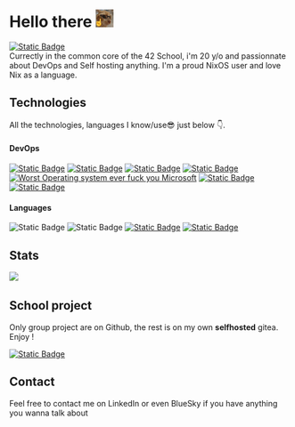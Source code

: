 # Hello there <img height=32 src="/catually.png" />
[![Static Badge](https://img.shields.io/badge/Student%20%40%2042Angoul%C3%AAme-black?style=flat&logo=42&logoColor=white)](https://42angouleme.fr) \
Currectly in the common core of the 42 School, i'm 20 y/o and passionnate about DevOps and Self hosting anything.
I'm a proud NixOS user and love Nix as a language.

## Technologies
All the technologies, languages I know/use😎 just below 👇.
#### DevOps
[![Static Badge](https://img.shields.io/badge/Traefik-24A1C1?style=flat&logo=traefikproxy&logoColor=white)](https://traefik.io/traefik/)
[![Static Badge](https://img.shields.io/badge/NixOS-5277C3?style=flat&logo=nixos&logoColor=white)](https://nixos.org)
[![Static Badge](https://img.shields.io/badge/Docker-2496ED?style=flat&logo=docker&logoColor=white)](https://docker.com)
[![Static Badge](https://img.shields.io/badge/Proxmox-E57000?style=flat&logo=proxmox&logoColor=white)](https://proxmox.com)
[![Worst Operating system ever fuck you Microsoft](https://img.shields.io/badge/Windows%2010%2F11-blue?style=flat&logoColor=white)](https://windows.com)
[![Static Badge](https://img.shields.io/badge/Alpine-0D597F?style=flat&logo=alpinelinux&logoColor=white)](https://alpinelinux.org)
[![Static Badge](https://img.shields.io/badge/Nginx-009639?style=flat&logo=nginx&logoColor=white)](https://nginx.org)
#### Languages
![Static Badge](https://img.shields.io/badge/C-A8B9CC?style=flat&logo=c&logoColor=white)
![Static Badge](https://img.shields.io/badge/CPP-044F88?style=flat&logo=cplusplus&logoColor=white&)
[![Static Badge](https://img.shields.io/badge/Nix-5277C3?style=flat&logo=nixos&logoColor=white)](https://nixos.org)
[![Static Badge](https://img.shields.io/badge/GO-%2300ADD8?style=flat&logo=go&logoColor=white)](https://go.dev)


## Stats
<picture>
  <source
    height=180
    srcset="https://github-readme-stats.vercel.app/api?username=keyzox71&show_icons=true&theme=dark&show=prs_merged&hide=prs"
    media="(prefers-color-scheme: dark)"
  />
  <source
    height=180
    srcset="https://github-readme-stats.vercel.app/api?username=keyzox71&show_icons=true&show=prs_merged&hide=prs"
    media="(prefers-color-scheme: light), (prefers-color-scheme: no-preference)"
  />
  <img height=180 src="https://github-readme-stats.vercel.app/api?username=keyzox71&show_icons=true" />
</picture>

## School project
Only group project are on Github, the rest is on my own **selfhosted** gitea. Enjoy ! 

[![Static Badge](https://img.shields.io/badge/adjoly%20-%20GitZox-609926?logo=gitea&logoColor=white)](https://git.kanel.ovh/42_adjoly)


## Contact
Feel free to contact me on LinkedIn or even BlueSky if you have anything you wanna talk about
